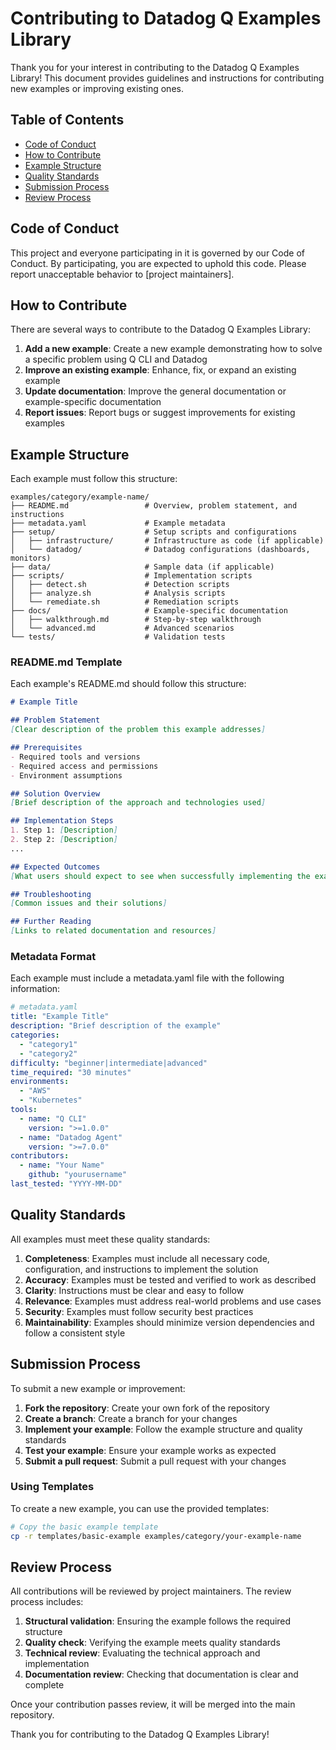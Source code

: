 # Contributing to Datadog Q Examples Library

Thank you for your interest in contributing to the Datadog Q Examples Library! This document provides guidelines and instructions for contributing new examples or improving existing ones.

## Table of Contents

- [Code of Conduct](#code-of-conduct)
- [How to Contribute](#how-to-contribute)
- [Example Structure](#example-structure)
- [Quality Standards](#quality-standards)
- [Submission Process](#submission-process)
- [Review Process](#review-process)

## Code of Conduct

This project and everyone participating in it is governed by our Code of Conduct. By participating, you are expected to uphold this code. Please report unacceptable behavior to [project maintainers].

## How to Contribute

There are several ways to contribute to the Datadog Q Examples Library:

1. **Add a new example**: Create a new example demonstrating how to solve a specific problem using Q CLI and Datadog
2. **Improve an existing example**: Enhance, fix, or expand an existing example
3. **Update documentation**: Improve the general documentation or example-specific documentation
4. **Report issues**: Report bugs or suggest improvements for existing examples

## Example Structure

Each example must follow this structure:

```
examples/category/example-name/
├── README.md                 # Overview, problem statement, and instructions
├── metadata.yaml             # Example metadata
├── setup/                    # Setup scripts and configurations
│   ├── infrastructure/       # Infrastructure as code (if applicable)
│   └── datadog/              # Datadog configurations (dashboards, monitors)
├── data/                     # Sample data (if applicable)
├── scripts/                  # Implementation scripts
│   ├── detect.sh             # Detection scripts
│   ├── analyze.sh            # Analysis scripts
│   └── remediate.sh          # Remediation scripts
├── docs/                     # Example-specific documentation
│   ├── walkthrough.md        # Step-by-step walkthrough
│   └── advanced.md           # Advanced scenarios
└── tests/                    # Validation tests
```

### README.md Template

Each example's README.md should follow this structure:

```markdown
# Example Title

## Problem Statement
[Clear description of the problem this example addresses]

## Prerequisites
- Required tools and versions
- Required access and permissions
- Environment assumptions

## Solution Overview
[Brief description of the approach and technologies used]

## Implementation Steps
1. Step 1: [Description]
2. Step 2: [Description]
...

## Expected Outcomes
[What users should expect to see when successfully implementing the example]

## Troubleshooting
[Common issues and their solutions]

## Further Reading
[Links to related documentation and resources]
```

### Metadata Format

Each example must include a metadata.yaml file with the following information:

```yaml
# metadata.yaml
title: "Example Title"
description: "Brief description of the example"
categories:
  - "category1"
  - "category2"
difficulty: "beginner|intermediate|advanced"
time_required: "30 minutes"
environments:
  - "AWS"
  - "Kubernetes"
tools:
  - name: "Q CLI"
    version: ">=1.0.0"
  - name: "Datadog Agent"
    version: ">=7.0.0"
contributors:
  - name: "Your Name"
    github: "yourusername"
last_tested: "YYYY-MM-DD"
```

## Quality Standards

All examples must meet these quality standards:

1. **Completeness**: Examples must include all necessary code, configuration, and instructions to implement the solution
2. **Accuracy**: Examples must be tested and verified to work as described
3. **Clarity**: Instructions must be clear and easy to follow
4. **Relevance**: Examples must address real-world problems and use cases
5. **Security**: Examples must follow security best practices
6. **Maintainability**: Examples should minimize version dependencies and follow a consistent style

## Submission Process

To submit a new example or improvement:

1. **Fork the repository**: Create your own fork of the repository
2. **Create a branch**: Create a branch for your changes
3. **Implement your example**: Follow the example structure and quality standards
4. **Test your example**: Ensure your example works as expected
5. **Submit a pull request**: Submit a pull request with your changes

### Using Templates

To create a new example, you can use the provided templates:

```bash
# Copy the basic example template
cp -r templates/basic-example examples/category/your-example-name
```

## Review Process

All contributions will be reviewed by project maintainers. The review process includes:

1. **Structural validation**: Ensuring the example follows the required structure
2. **Quality check**: Verifying the example meets quality standards
3. **Technical review**: Evaluating the technical approach and implementation
4. **Documentation review**: Checking that documentation is clear and complete

Once your contribution passes review, it will be merged into the main repository.

Thank you for contributing to the Datadog Q Examples Library!